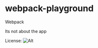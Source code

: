 # webpack-playground
Webpack

Its not about the app

License: ![Alt](http://www.wtfpl.net/wp-content/uploads/2012/12/wtfpl-badge-4.png "WTFPL")
